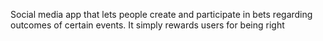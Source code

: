 Social media app that lets people create and participate in bets regarding outcomes of certain events.  It simply rewards users for being right

